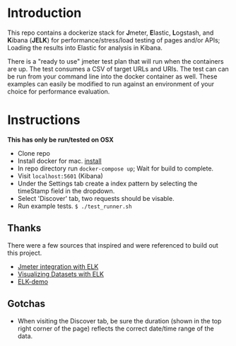 # Introduction 
This repo contains a dockerize stack for **J**meter, **E**lastic, **L**ogstash, and **K**ibana (**JELK**) for performance/stress/load testing of pages and/or APIs; Loading the results into Elastic for analysis in Kibana. 

There is a "ready to use" jmeter test plan that will run when the containers are up. The test consumes a CSV of target URLs and URIs. The test can can be run from your command line into the docker container as well. These examples can easily be modified to run against an environment of your choice for performance evaluation.

# Instructions
**This has only be run/tested on OSX**
- Clone repo
- Install docker for mac. [install](https://docs.docker.com/docker-for-mac/)
- In repo directory run `docker-compose up`;  Wait for build to complete.
- Visit `localhost:5601` (Kibana)
- Under the Settings tab create a index pattern by selecting the timeStamp field in the dropdown.
- Select 'Discover' tab,  two requests should be visable.
- Run example tests.  `$ ./test_runner.sh`

## Thanks
There were a few sources that inspired and were referenced to build out this project.
- [Jmeter integration with ELK](http://ecmarchitect.com/archives/2014/09/09/3932) 
- [Visualizing Datasets with ELK](http://blog.webkid.io/visualize-datasets-with-elk/)
- [ELK-demo](https://github.com/joppa27/ELK-demo)

## Gotchas
 - When visiting the Discover tab, be sure the duration (shown in the top right corner of the page) reflects the correct date/time range of the data.


